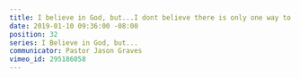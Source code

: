 ```yaml
---
title: I believe in God, but...I dont believe there is only one way to God
date: 2019-01-10 09:36:00 -08:00
position: 32
series: I Believe in God, but...
communicator: Pastor Jason Graves
vimeo_id: 295186058
---
```


